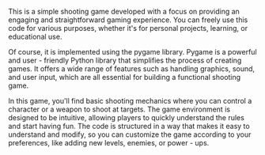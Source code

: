 This is a simple shooting game developed with a focus on providing an engaging and straightforward gaming experience. You can freely use this code for various purposes, whether it's for personal projects, learning, or educational use.

Of course, it is implemented using the pygame library. Pygame is a powerful and user - friendly Python library that simplifies the process of creating games. It offers a wide range of features such as handling graphics, sound, and user input, which are all essential for building a functional shooting game.

In this game, you'll find basic shooting mechanics where you can control a character or a weapon to shoot at targets. The game environment is designed to be intuitive, allowing players to quickly understand the rules and start having fun. The code is structured in a way that makes it easy to understand and modify, so you can customize the game according to your preferences, like adding new levels, enemies, or power - ups.
